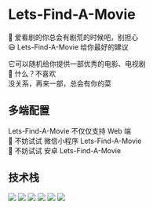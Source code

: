 # Lets-Find-A-Movie

🎥 爱看剧的你总会有剧荒的时候吧，别担心</br>
😃 Lets-Find-A-Movie 给你最好的建议</br>

它可以随机给你提供一部优秀的电影、电视剧</br>
🥱 什么？不喜欢</br>
没关系，再来一部，总会有你的菜</br>

## 多端配置
Lets-Find-A-Movie 不仅仅支持 Web 端</br>
🎉 不妨试试 微信小程序 Lets-Find-A-Movie</br>
🎉 不妨试试 安卓 Lets-Find-A-Movie</br>

## 技术栈
![](https://img.shields.io/badge/Node.js-v14.16.0-d71345)
![](https://img.shields.io/badge/TypeScript-v4.3.2-426ab3)
![](https://img.shields.io/badge/Vue-v3.0.5-blueviolet)
![](https://img.shields.io/badge/vite-v2.3.8-f47920)
![](https://img.shields.io/badge/Express-v4.16.1-293047)
![](https://img.shields.io/badge/MySQL-v5.7.30-afdfe4)
